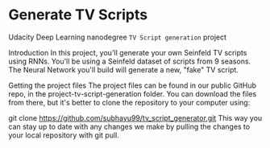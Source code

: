 # Generate TV Scripts
Udacity Deep Learning nanodegree `TV Script generation` project 

Introduction
In this project, you'll generate your own Seinfeld TV scripts using RNNs. You'll be using a Seinfeld dataset of scripts from 9 seasons. The Neural Network you'll build will generate a new, "fake" TV script.

Getting the project files
The project files can be found in our public GitHub repo, in the project-tv-script-generation folder. You can download the files from there, but it's better to clone the repository to your computer using:

git clone https://github.com/subhayu99/tv_script_generator.git
This way you can stay up to date with any changes we make by pulling the changes to your local repository with git pull.
